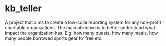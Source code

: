 # kb_teller
A project that aims to create a low-code reporting system for any non-profit charitable organizations. The main objective is to better understand what impact the organization has. E.g. how many quests, how many meals, how many people borrowed sports gear for free etc.
